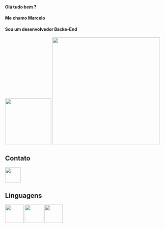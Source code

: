 #### Olá tudo bem ?
#### Me chamo Marcelo
#### Sou um desenvolvedor Backe-End

<div>
<img src="https://github-readme-stats.vercel.app/api?username=greatgaldius&show_icons=true&theme=tokionight" height="150px" />

<img src="https://github-readme-stats.vercel.app/api/top-langs/?username=greatgaldius&layout=compact)](https://github.com/anuraghazra/github-readme-stats" width="350px" >
</div>

## Contato 
<p> <a href="https://www.linkedin.com/login/pt"> <img src="https://cdn.jsdelivr.net/gh/devicons/devicon/icons/linkedin/linkedin-original.svg" align="center" height="50"/> </a> </p>           

## Linguagens
<p> <img src="https://cdn.jsdelivr.net/gh/devicons/devicon/icons/php/php-original.svg" align="center" heigth="50" width="60" />
<img src="https://cdn.jsdelivr.net/gh/devicons/devicon/icons/html5/html5-original-wordmark.svg" align="center" heigth="50" width="60">
<img src="https://cdn.jsdelivr.net/gh/devicons/devicon/icons/css3/css3-original-wordmark.svg" align="center" heigth="50" width="60"> </p>